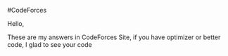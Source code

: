 #CodeForces

Hello, 

These are my answers in CodeForces Site,
if you have optimizer or better code, I glad to see your code
